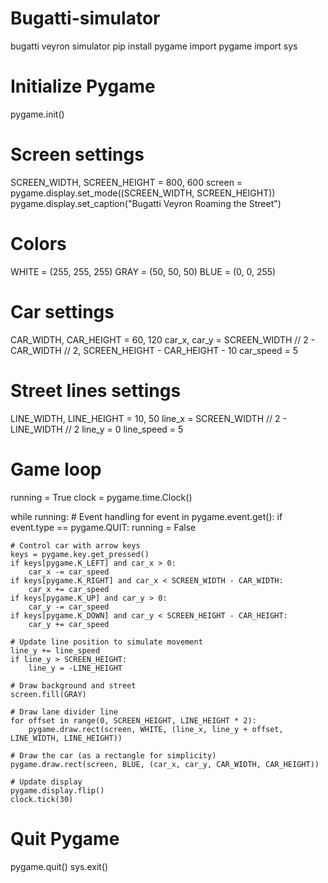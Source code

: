 # Bugatti-simulator
bugatti veyron simulator
pip install pygame
import pygame
import sys

# Initialize Pygame
pygame.init()

# Screen settings
SCREEN_WIDTH, SCREEN_HEIGHT = 800, 600
screen = pygame.display.set_mode((SCREEN_WIDTH, SCREEN_HEIGHT))
pygame.display.set_caption("Bugatti Veyron Roaming the Street")

# Colors
WHITE = (255, 255, 255)
GRAY = (50, 50, 50)
BLUE = (0, 0, 255)

# Car settings
CAR_WIDTH, CAR_HEIGHT = 60, 120
car_x, car_y = SCREEN_WIDTH // 2 - CAR_WIDTH // 2, SCREEN_HEIGHT - CAR_HEIGHT - 10
car_speed = 5

# Street lines settings
LINE_WIDTH, LINE_HEIGHT = 10, 50
line_x = SCREEN_WIDTH // 2 - LINE_WIDTH // 2
line_y = 0
line_speed = 5

# Game loop
running = True
clock = pygame.time.Clock()

while running:
    # Event handling
    for event in pygame.event.get():
        if event.type == pygame.QUIT:
            running = False

    # Control car with arrow keys
    keys = pygame.key.get_pressed()
    if keys[pygame.K_LEFT] and car_x > 0:
        car_x -= car_speed
    if keys[pygame.K_RIGHT] and car_x < SCREEN_WIDTH - CAR_WIDTH:
        car_x += car_speed
    if keys[pygame.K_UP] and car_y > 0:
        car_y -= car_speed
    if keys[pygame.K_DOWN] and car_y < SCREEN_HEIGHT - CAR_HEIGHT:
        car_y += car_speed

    # Update line position to simulate movement
    line_y += line_speed
    if line_y > SCREEN_HEIGHT:
        line_y = -LINE_HEIGHT

    # Draw background and street
    screen.fill(GRAY)

    # Draw lane divider line
    for offset in range(0, SCREEN_HEIGHT, LINE_HEIGHT * 2):
        pygame.draw.rect(screen, WHITE, (line_x, line_y + offset, LINE_WIDTH, LINE_HEIGHT))

    # Draw the car (as a rectangle for simplicity)
    pygame.draw.rect(screen, BLUE, (car_x, car_y, CAR_WIDTH, CAR_HEIGHT))

    # Update display
    pygame.display.flip()
    clock.tick(30)

# Quit Pygame
pygame.quit()
sys.exit()
